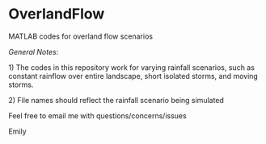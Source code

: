 # OverlandFlow
MATLAB codes for overland flow scenarios

<em>General Notes:</em>
<p>1) The codes in this repository work for varying rainfall scenarios, such as constant rainflow over entire landscape, short isolated storms, and moving storms.
<p>2) File names should reflect the rainfall scenario being simulated </p>

<p>Feel free to email me with questions/concerns/issues</p>
<p>Emily</p>
